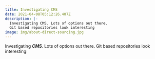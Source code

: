```yaml
---
title: Investigating CMS
date: 2021-04-08T05:12:26.407Z
description: |-
  Investigating CMS. Lots of options out there.
  Git based repositories look interesting
image: img/about-direct-sourcing.jpg
---
```

Investigating ***CMS***. Lots of options out there.
Git based repositories look interesting